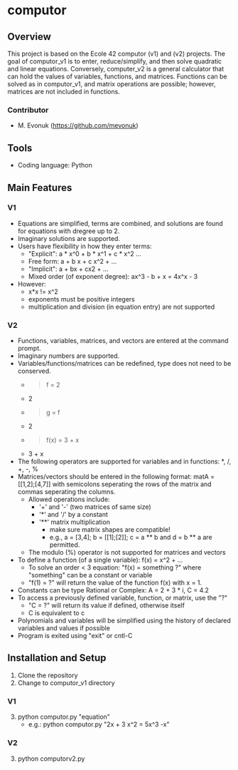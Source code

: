 # computor

## Overview
This project is based on the Ecole 42 computor (v1) and (v2) projects. The goal of computor_v1 is to enter, reduce/simplify, and then solve quadratic and linear equations. Conversely, computer_v2 is a general calculator that can hold the values of variables, functions, and matrices. Functions can be solved as in computor_v1, and matrix operations are possible; however, matrices are not included in functions.

### Contributor
- M. Evonuk (https://github.com/mevonuk)

## Tools
- Coding language: Python

## Main Features

### V1
- Equations are simplified, terms are combined, and solutions are found for equations with dregree up to 2.
- Imaginary solutions are supported.
- Users have flexibility in how they enter terms:
	- "Explicit": a * x^0 + b * x^1 + c * x^2 ...
	- Free form: a + b x + c x^2 + ...
	- "Implicit": a + bx + cx2 + ...
	- Mixed order (of exponent degree): ax^3 - b + x = 4x^x - 3
- However:
	- x*x != x^2
	- exponents must be positive integers
	- multiplication and division (in equation entry) are not supported

### V2
- Functions, variables, matrices, and vectors are entered at the command prompt.
- Imaginary numbers are supported.
- Variables/functions/matrices can be redefined, type does not need to be conserved.
	- > f = 2
	-   2
	- > g = f
	-   2
	- > f(x) = 3 + x
	-   3 + x
- The following operators are supported for variables and in functions: *, /, +, -, %
- Matrices/vectors should be entered in the following format: matA = [[1,2];[4,7]] with semicolons seperating the rows of the matrix and commas seperating the columns.
	- Allowed operations include:
		- '+' and '-' (two matrices of same size)
		- '*' and '/' by a constant
		- '**' matrix multiplication
			- make sure matrix shapes are compatible!
			- e.g., a = [3,4]; b = [[1];[2]]; c = a ** b and d = b ** a are permitted.
	- The modulo (%) operator is not supported for matrices and vectors
- To define a function (of a single variable): f(x) = x^2 + ...
	- To solve an order < 3 equation: "f(x) = something ?" where "something" can be a constant or variable
	- "f(1) = ?" will return the value of the function f(x) with x = 1.
- Constants can be type Rational or Complex: A = 2 + 3 * i, C = 4.2
- To access a previously defined variable, function, or matrix, use the "?"
	- "C = ?" will return its value if defined, otherwise itself
	- C is equivalent to c
- Polynomials and variables will be simplified using the history of declared variables and values if possible
- Program is exited using "exit" or cntl-C

## Installation and Setup
1. Clone the repository
2. Change to computor_v1 directory

### V1
3. python computor.py "equation"
	- e.g.: python computor.py "2x + 3 x^2 = 5x^3 -x"

### V2
3. python computorv2.py
